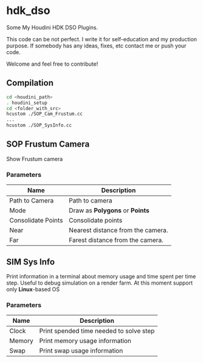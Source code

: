 # hdk_dso
Some My Houdini HDK DSO Plugins. 

This code can be not perfect. I write it for self-education and my production purpose. If somebody has any ideas, fixes, etc contact me or push your code.

Welcome and feel free to contribute!

## Compilation
```bash
cd <houdini_path>
. houdini_setup
cd <folder_with_src>
hcustom ./SOP_Cam_Frustum.cc
...
hcustom ./SOP_SysInfo.cc
```

## SOP Frustum Camera
Show Frustum camera

### Parameters

Name | Description
--- | ---
Path to Camera | Path to camera
Mode | Draw as **Polygons** or **Points**
Consolidate Points | Consolidate points
Near | Nearest distance from the camera.
Far |Farest distance from the camera.

## SIM Sys Info
Print information in a terminal about memory usage and time spent per time step. Useful to debug simulation on a render farm.
At this moment support only **Linux**-based OS
### Parameters

Name | Description
--- | ---
Clock | Print spended time needed to solve step
Memory | Print memory usage information
Swap | Print swap usage information